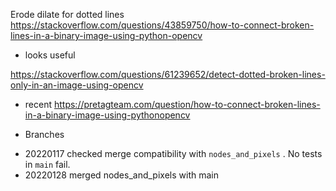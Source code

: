 Erode dilate for dotted lines
https://stackoverflow.com/questions/43859750/how-to-connect-broken-lines-in-a-binary-image-using-python-opencv

* looks useful

https://stackoverflow.com/questions/61239652/detect-dotted-broken-lines-only-in-an-image-using-opencv

* recent
https://pretagteam.com/question/how-to-connect-broken-lines-in-a-binary-image-using-pythonopencv

* Branches
 - 20220117 checked merge compatibility with `nodes_and_pixels` . No tests in `main` fail.
 - 20220128 merged nodes_and_pixels with main

